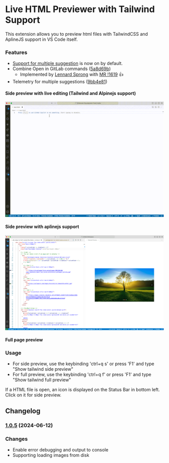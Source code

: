 # Live HTML Previewer with Tailwind Support
This extension allows you to preview html files with TailwindCSS and AplineJS support in VS Code itself.

### Features

* [Support for multiple suggestion](https://gitlab.com/groups/gitlab-org/editor-extensions/-/epics/50) is now on by default.
* Combine Open in GitLab commands ([5a8d69b](https://gitlab.com/gitlab-org/gitlab-vscode-extension/commit/5a8d69be15c98715315a4a2a868eb64b6732e283))
  * Implemented by [Lennard Sprong](https://gitlab.com/X_Sheep) with [MR !1619](https://gitlab.com/gitlab-org/gitlab-vscode-extension/-/merge_requests/1619) 👍
* Telemetry for multiple suggestions ([9bb4e81](https://gitlab.com/gitlab-org/gitlab-vscode-extension/commit/9bb4e81a2b5b45016b8fd87874c813a35d95846f))

#### Side preview with live editing (Tailwind and Alpinejs support)
![IDE](resources/preview.gif)
#### Side preview with aplinejs support
![IDE](resources/screenshot.png)
#### Full page preview
### Usage
* For side preview, use the keybinding 'ctrl+q s' or press 'F1' and type "Show tailwind side preview"
* For full preview, use the keybinding 'ctrl+q f' or press 'F1' and type "Show tailwind full preview"

If a HTML file is open, an icon is displayed on the Status Bar in bottom left. Click on it for side preview.

## Changelog

### [1.0.5](https://github.com/n-for-all/live-tailwind-alpine-preview) (2024-06-12)


### Changes

* Enable error debugging and output to console
* Supporting loading images from disk
